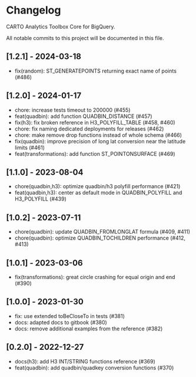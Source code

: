 # Changelog

CARTO Analytics Toolbox Core for BigQuery.

All notable commits to this project will be documented in this file.

## [1.2.1] - 2024-03-18

- fix(random): ST_GENERATEPOINTS returning exact name of points (#486)

## [1.2.0] - 2024-01-17

- chore: increase tests timeout to 200000 (#455)
- feat(quadbin): add function QUADBIN_DISTANCE (#457)
- fix(h3): fix broken reference in H3_POLYFILL_TABLE (#458, #460)
- chore: fix naming dedicated deployments for releases (#462)
- chore: make remove drop functions instead of whole schema (#466)
- fix(quadbin): improve precision of long lat conversion near the latitude limits (#461)
- feat(transformations): add function ST_POINTONSURFACE (#469)

## [1.1.0] - 2023-08-04

- chore(quadbin,h3): optimize quadbin/h3 polyfill performance (#421)
- feat(quadbin,h3): center as default mode in QUADBIN_POLYFILL and H3_POLYFILL (#439)

## [1.0.2] - 2023-07-11

- chore(quadbin): update QUADBIN_FROMLONGLAT formula (#409, #411)
- chore(quadbin): optimize QUADBIN_TOCHILDREN performance (#412, #413)

## [1.0.1] - 2023-03-06

- fix(transformations): great circle crashing for equal origin and end (#390)

## [1.0.0] - 2023-01-30

- fix: use extended toBeCloseTo in tests (#381)
- docs: adapted docs to gitbook (#380)
- docs: remove additional examples from the reference (#382)

## [0.2.0] - 2022-12-27

- docs(h3): add H3 INT/STRING functions reference (#369)
- feat(quadbin): add quadbin/quadkey conversion functions (#370)
